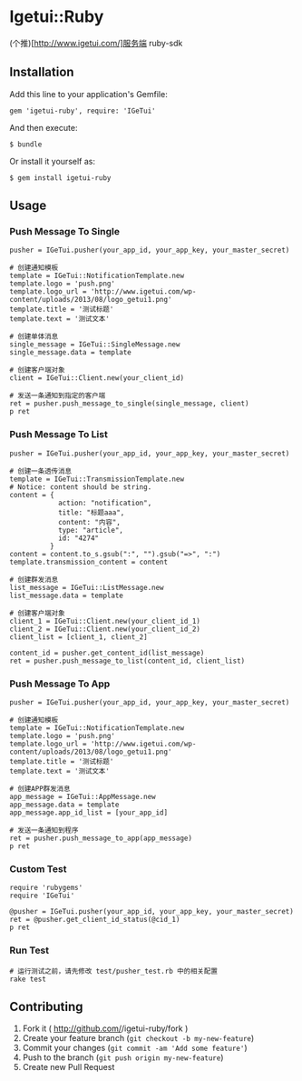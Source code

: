 # Igetui::Ruby

(个推)[http://www.igetui.com/]服务端 ruby-sdk

## Installation

Add this line to your application's Gemfile:

    gem 'igetui-ruby', require: 'IGeTui'

And then execute:

    $ bundle

Or install it yourself as:

    $ gem install igetui-ruby

## Usage

### Push Message To Single

    pusher = IGeTui.pusher(your_app_id, your_app_key, your_master_secret)

    # 创建通知模板
    template = IGeTui::NotificationTemplate.new
    template.logo = 'push.png'
    template.logo_url = 'http://www.igetui.com/wp-content/uploads/2013/08/logo_getui1.png'
    template.title = '测试标题'
    template.text = '测试文本'

    # 创建单体消息
    single_message = IGeTui::SingleMessage.new
    single_message.data = template

    # 创建客户端对象
    client = IGeTui::Client.new(your_client_id)

    # 发送一条通知到指定的客户端
    ret = pusher.push_message_to_single(single_message, client)
    p ret

### Push Message To List

    pusher = IGeTui.pusher(your_app_id, your_app_key, your_master_secret)

    # 创建一条透传消息
    template = IGeTui::TransmissionTemplate.new
    # Notice: content should be string.
    content = {
                action: "notification",
                title: "标题aaa",
                content: "内容",
                type: "article",
                id: "4274"
              }
    content = content.to_s.gsub(":", "").gsub("=>", ":")
    template.transmission_content = content

    # 创建群发消息
    list_message = IGeTui::ListMessage.new
    list_message.data = template

    # 创建客户端对象
    client_1 = IGeTui::Client.new(your_client_id_1)
    client_2 = IGeTui::Client.new(your_client_id_2)
    client_list = [client_1, client_2]

    content_id = pusher.get_content_id(list_message)
    ret = pusher.push_message_to_list(content_id, client_list)

### Push Message To App

    pusher = IGeTui.pusher(your_app_id, your_app_key, your_master_secret)

    # 创建通知模板
    template = IGeTui::NotificationTemplate.new
    template.logo = 'push.png'
    template.logo_url = 'http://www.igetui.com/wp-content/uploads/2013/08/logo_getui1.png'
    template.title = '测试标题'
    template.text = '测试文本'

    # 创建APP群发消息
    app_message = IGeTui::AppMessage.new
    app_message.data = template
    app_message.app_id_list = [your_app_id]

    # 发送一条通知到程序
    ret = pusher.push_message_to_app(app_message)
    p ret

### Custom Test

    require 'rubygems'
    require 'IGeTui'

    @pusher = IGeTui.pusher(your_app_id, your_app_key, your_master_secret)
    ret = @pusher.get_client_id_status(@cid_1)
    p ret

### Run Test

    # 运行测试之前，请先修改 test/pusher_test.rb 中的相关配置
    rake test

## Contributing

1. Fork it ( http://github.com/<my-github-username>/igetui-ruby/fork )
2. Create your feature branch (`git checkout -b my-new-feature`)
3. Commit your changes (`git commit -am 'Add some feature'`)
4. Push to the branch (`git push origin my-new-feature`)
5. Create new Pull Request
